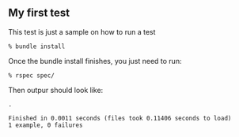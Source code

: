 ## My first test

This test is just a sample on how to run a test


```
% bundle install
```

Once the bundle install finishes, you just need to run:

```
% rspec spec/
```

Then outpur should look like:

```
.

Finished in 0.0011 seconds (files took 0.11406 seconds to load)
1 example, 0 failures
```
